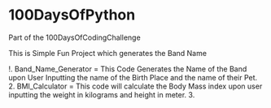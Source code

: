 # 100DaysOfPython
Part of the 100DaysOfCodingChallenge

This is Simple Fun Project which generates the Band Name 

!. Band_Name_Generator = This Code Generates the Name of the Band upon User Inputting the name of the Birth Place and the name of their Pet.
2. BMI_Calculator = This code will calculate the Body Mass index upon user inputting the weight in kilograms and height in meter.
3. 
